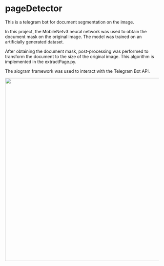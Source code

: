 # pageDetector

This is a telegram bot for document segmentation on the image.

In this project, the MobileNetv3 neural network was used to obtain the document mask on the original image. The model was trained on an artificially generated dataset.

After obtaining the document mask, post-processing was performed to transform the document to the size of the original image. This algorithm is implemented in the extractPage.py.

The aiogram framework was used to interact with the Telegram Bot API.

<img style="display: block; 
           margin-left: auto;
           margin-right: auto;"
           src="https://github.com/IvanSergeevPhysics/pageDetector/blob/9f57e2c510540b9d11a844be11576d6237e127ee/demo.gif" height="600">
</img>
